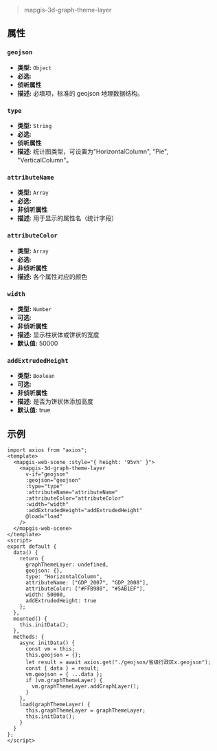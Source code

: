 > mapgis-3d-graph-theme-layer

## 属性

### `geojson`

- **类型:** `Object`
- **必选:**
- **侦听属性**
- **描述:** 必填项，标准的 geojson 地理数据结构。

### `type`

- **类型:** `String`
- **必选:**
- **侦听属性**
- **描述:** 统计图类型，可设置为"HorizontalColumn", "Pie", "VerticalColumn"。

### `attributeName`

- **类型:** `Array`
- **必选:**
- **非侦听属性**
- **描述:** 用于显示的属性名（统计字段）

### `attributeColor`

- **类型:** `Array`
- **必选:**
- **非侦听属性**
- **描述:** 各个属性对应的颜色

### `width`

- **类型:** `Number`
- **可选:**
- **非侦听属性**
- **描述:** 显示柱状体或饼状的宽度
- **默认值:** 50000

### `addExtrudedHeight`

- **类型:** `Boolean`
- **可选:**
- **非侦听属性**
- **描述:** 是否为饼状体添加高度
- **默认值:** true

## 示例

```vue
import axios from "axios";
<template>
  <mapgis-web-scene :style="{ height: '95vh' }">
    <mapgis-3d-graph-theme-layer
      v-if="geojson"
      :geojson="geojson"
      :type="type"
      :attributeName="attributeName"
      :attributeColor="attributeColor"
      :width="width"
      :addExtrudedHeight="addExtrudedHeight"
      @load="load"
    />
  </mapgis-web-scene>
</template>
<script>
export default {
  data() {
    return {
      graphThemeLayer: undefined,
      geojson: {},
      type: "HorizontalColumn",
      attributeName: ["GDP_2007", "GDP_2008"],
      attributeColor: ["#FFB980", "#5AB1EF"],
      width: 50000,
      addExtrudedHeight: true
    };
  },
  mounted() {
    this.initData();
  },
  methods: {
    async initData() {
      const vm = this;
      this.geojson = {};
      let result = await axios.get("./geojson/省级行政区x.geojson");
      const { data } = result;
      vm.geojson = { ...data };
      if (vm.graphThemeLayer) {
        vm.graphThemeLayer.addGraphLayer();
      }
    },
    load(graphThemeLayer) {
      this.graphThemeLayer = graphThemeLayer;
      this.initData();
    }
  }
};
</script>
```
